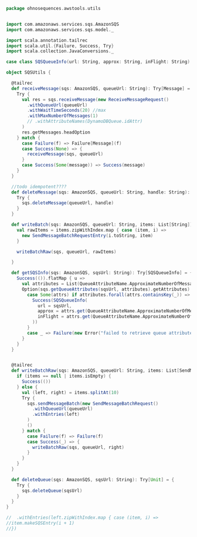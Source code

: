 
```scala
package ohnosequences.awstools.utils


import com.amazonaws.services.sqs.AmazonSQS
import com.amazonaws.services.sqs.model._

import scala.annotation.tailrec
import scala.util.{Failure, Success, Try}
import scala.collection.JavaConversions._

case class SQSQueueInfo(url: String, approx: String, inFlight: String)

object SQSUtils {

  @tailrec
  def receiveMessage(sqs: AmazonSQS, queueUrl: String): Try[Message] = {
    Try {
      val res = sqs.receiveMessage(new ReceiveMessageRequest()
        .withQueueUrl(queueUrl)
        .withWaitTimeSeconds(20) //max
        .withMaxNumberOfMessages(1)
        // .withAttributeNames(DynamoDBQueue.idAttr)
      )
      res.getMessages.headOption
    } match {
      case Failure(f) => Failure[Message](f)
      case Success(None) => {
        receiveMessage(sqs, queueUrl)
      }
      case Success(Some(message)) => Success(message)
    }
  }

  //todo idempotent????
  def deleteMessage(sqs: AmazonSQS, queueUrl: String, handle: String): Try[Unit] = {
    Try {
      sqs.deleteMessage(queueUrl, handle)
    }
  }

  def writeBatch(sqs: AmazonSQS, queueUrl: String, items: List[String]): Try[Unit] = {
    val rawItems = items.zipWithIndex.map { case (item, i) =>
      new SendMessageBatchRequestEntry(i.toString, item)
    }

    writeBatchRaw(sqs, queueUrl, rawItems)

  }

  def getSQSInfo(sqs: AmazonSQS, sqsUrl: String): Try[SQSQueueInfo] = {
    Success(()).flatMap { u =>
      val attributes = List(QueueAttributeName.ApproximateNumberOfMessages, QueueAttributeName.ApproximateNumberOfMessagesNotVisible).map(_.toString)
      Option(sqs.getQueueAttributes(sqsUrl, attributes).getAttributes) match {
        case Some(attrs) if attributes.forall(attrs.containsKey(_)) => {
          Success(SQSQueueInfo(
            url = sqsUrl,
            approx = attrs.get(QueueAttributeName.ApproximateNumberOfMessages.toString),
            inFlight = attrs.get(QueueAttributeName.ApproximateNumberOfMessagesNotVisible.toString)
          ))
        }
        case _ => Failure(new Error("failed to retrieve queue attributes"))
      }
    }
  }


  @tailrec
  def writeBatchRaw(sqs: AmazonSQS, queueUrl: String, items: List[SendMessageBatchRequestEntry]): Try[Unit] = {
    if (items == null | items.isEmpty) {
      Success(())
    } else {
      val (left, right) = items.splitAt(10)
      Try {
        sqs.sendMessageBatch(new SendMessageBatchRequest()
          .withQueueUrl(queueUrl)
          .withEntries(left)
        )
        ()
      } match {
        case Failure(f) => Failure(f)
        case Success(_) => {
          writeBatchRaw(sqs, queueUrl, right)
        }
      }
    }
  }

  def deleteQueue(sqs: AmazonSQS, sqsUrl: String): Try[Unit] = {
    Try {
      sqs.deleteQueue(sqsUrl)
    }
  }
}

//  .withEntries(left.zipWithIndex.map { case (item, i) =>
//item.makeSQSEntry(i + 1)
//})
```




[main/scala/ohnosequences/awstools/autoscaling/AutoScaling.scala]: ../autoscaling/AutoScaling.scala.md
[main/scala/ohnosequences/awstools/autoscaling/AutoScalingGroup.scala]: ../autoscaling/AutoScalingGroup.scala.md
[main/scala/ohnosequences/awstools/autoscaling/LaunchConfiguration.scala]: ../autoscaling/LaunchConfiguration.scala.md
[main/scala/ohnosequences/awstools/autoscaling/PurchaseModel.scala]: ../autoscaling/PurchaseModel.scala.md
[main/scala/ohnosequences/awstools/dynamodb/DynamoDBUtils.scala]: ../dynamodb/DynamoDBUtils.scala.md
[main/scala/ohnosequences/awstools/ec2/AMI.scala]: ../ec2/AMI.scala.md
[main/scala/ohnosequences/awstools/ec2/EC2.scala]: ../ec2/EC2.scala.md
[main/scala/ohnosequences/awstools/ec2/Filters.scala]: ../ec2/Filters.scala.md
[main/scala/ohnosequences/awstools/ec2/InstanceSpecs.scala]: ../ec2/InstanceSpecs.scala.md
[main/scala/ohnosequences/awstools/ec2/InstanceType.scala]: ../ec2/InstanceType.scala.md
[main/scala/ohnosequences/awstools/ec2/LaunchSpecs.scala]: ../ec2/LaunchSpecs.scala.md
[main/scala/ohnosequences/awstools/ec2/package.scala]: ../ec2/package.scala.md
[main/scala/ohnosequences/awstools/regions/Region.scala]: ../regions/Region.scala.md
[main/scala/ohnosequences/awstools/s3/address.scala]: ../s3/address.scala.md
[main/scala/ohnosequences/awstools/s3/client.scala]: ../s3/client.scala.md
[main/scala/ohnosequences/awstools/s3/package.scala]: ../s3/package.scala.md
[main/scala/ohnosequences/awstools/s3/transfers.scala]: ../s3/transfers.scala.md
[main/scala/ohnosequences/awstools/sns/SNS.scala]: ../sns/SNS.scala.md
[main/scala/ohnosequences/awstools/sns/Topic.scala]: ../sns/Topic.scala.md
[main/scala/ohnosequences/awstools/sqs/Queue.scala]: ../sqs/Queue.scala.md
[main/scala/ohnosequences/awstools/sqs/SQS.scala]: ../sqs/SQS.scala.md
[main/scala/ohnosequences/awstools/utils/AutoScalingUtils.scala]: AutoScalingUtils.scala.md
[main/scala/ohnosequences/awstools/utils/DynamoDBUtils.scala]: DynamoDBUtils.scala.md
[main/scala/ohnosequences/awstools/utils/SQSUtils.scala]: SQSUtils.scala.md
[main/scala/ohnosequences/benchmark/Benchmark.scala]: ../../benchmark/Benchmark.scala.md
[main/scala/ohnosequences/logging/Logger.scala]: ../../logging/Logger.scala.md
[test/scala/ohnosequences/awstools/EC2Tests.scala]: ../../../../../test/scala/ohnosequences/awstools/EC2Tests.scala.md
[test/scala/ohnosequences/awstools/RegionTests.scala]: ../../../../../test/scala/ohnosequences/awstools/RegionTests.scala.md
[test/scala/ohnosequences/awstools/S3Tests.scala]: ../../../../../test/scala/ohnosequences/awstools/S3Tests.scala.md
[test/scala/ohnosequences/awstools/SQSTests.scala]: ../../../../../test/scala/ohnosequences/awstools/SQSTests.scala.md